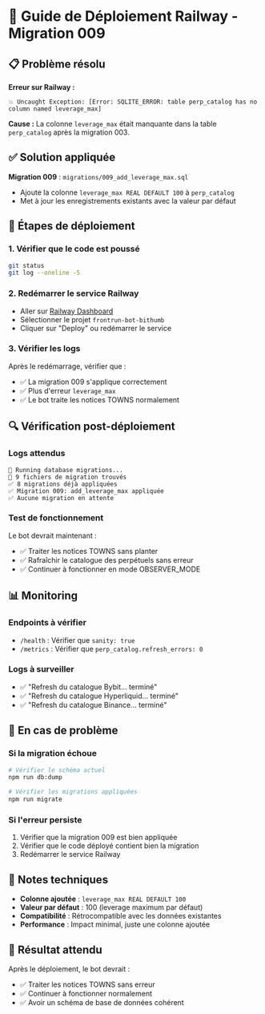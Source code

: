 # 🚀 Guide de Déploiement Railway - Migration 009

## 📋 Problème résolu

**Erreur sur Railway :**
```
💥 Uncaught Exception: [Error: SQLITE_ERROR: table perp_catalog has no column named leverage_max]
```

**Cause :** La colonne `leverage_max` était manquante dans la table `perp_catalog` après la migration 003.

## ✅ Solution appliquée

**Migration 009** : `migrations/009_add_leverage_max.sql`
- Ajoute la colonne `leverage_max REAL DEFAULT 100` à `perp_catalog`
- Met à jour les enregistrements existants avec la valeur par défaut

## 🚀 Étapes de déploiement

### 1. Vérifier que le code est poussé
```bash
git status
git log --oneline -5
```

### 2. Redémarrer le service Railway
- Aller sur [Railway Dashboard](https://railway.app/dashboard)
- Sélectionner le projet `frontrun-bot-bithumb`
- Cliquer sur "Deploy" ou redémarrer le service

### 3. Vérifier les logs
Après le redémarrage, vérifier que :
- ✅ La migration 009 s'applique correctement
- ✅ Plus d'erreur `leverage_max`
- ✅ Le bot traite les notices TOWNS normalement

## 🔍 Vérification post-déploiement

### Logs attendus
```
🔄 Running database migrations...
📁 9 fichiers de migration trouvés
✅ 8 migrations déjà appliquées
✅ Migration 009: add_leverage_max appliquée
✅ Aucune migration en attente
```

### Test de fonctionnement
Le bot devrait maintenant :
- ✅ Traiter les notices TOWNS sans planter
- ✅ Rafraîchir le catalogue des perpétuels sans erreur
- ✅ Continuer à fonctionner en mode OBSERVER_MODE

## 📊 Monitoring

### Endpoints à vérifier
- `/health` : Vérifier que `sanity: true`
- `/metrics` : Vérifier que `perp_catalog.refresh_errors: 0`

### Logs à surveiller
- ✅ "Refresh du catalogue Bybit... terminé"
- ✅ "Refresh du catalogue Hyperliquid... terminé"
- ✅ "Refresh du catalogue Binance... terminé"

## 🚨 En cas de problème

### Si la migration échoue
```bash
# Vérifier le schéma actuel
npm run db:dump

# Vérifier les migrations appliquées
npm run migrate
```

### Si l'erreur persiste
1. Vérifier que la migration 009 est bien appliquée
2. Vérifier que le code déployé contient bien la migration
3. Redémarrer le service Railway

## 📝 Notes techniques

- **Colonne ajoutée** : `leverage_max REAL DEFAULT 100`
- **Valeur par défaut** : 100 (leverage maximum par défaut)
- **Compatibilité** : Rétrocompatible avec les données existantes
- **Performance** : Impact minimal, juste une colonne ajoutée

## 🎯 Résultat attendu

Après le déploiement, le bot devrait :
- ✅ Traiter les notices TOWNS sans erreur
- ✅ Continuer à fonctionner normalement
- ✅ Avoir un schéma de base de données cohérent
